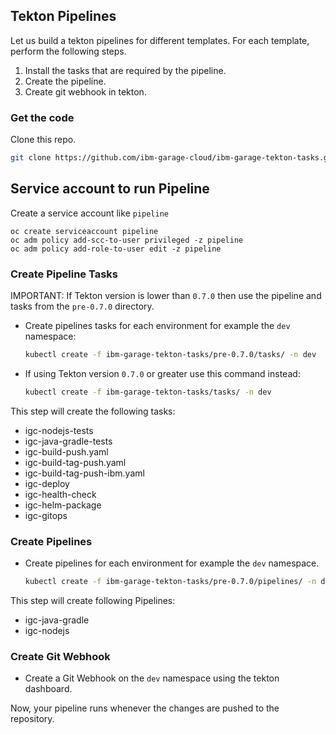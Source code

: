 ## Tekton Pipelines

Let us build a tekton pipelines for different templates. For each template, perform the following steps.

1. Install the tasks that are required by the pipeline.
2. Create the pipeline.
3. Create git webhook in tekton.

### Get the code

Clone this repo.

```bash
git clone https://github.com/ibm-garage-cloud/ibm-garage-tekton-tasks.git
```

## Service account to run Pipeline

Create a service account like `pipeline`
```
oc create serviceaccount pipeline
oc adm policy add-scc-to-user privileged -z pipeline
oc adm policy add-role-to-user edit -z pipeline
```



### Create Pipeline Tasks

IMPORTANT: If Tekton version is lower than `0.7.0` then use the pipeline and tasks from the `pre-0.7.0` directory.

- Create pipelines tasks for each environment for example the `dev` namespace:

    ```bash
    kubectl create -f ibm-garage-tekton-tasks/pre-0.7.0/tasks/ -n dev
    ```

- If using Tekton version `0.7.0` or greater use this command instead:

    ```bash
    kubectl create -f ibm-garage-tekton-tasks/tasks/ -n dev
    ```

This step will create the following tasks:
- igc-nodejs-tests
- igc-java-gradle-tests
- igc-build-push.yaml
- igc-build-tag-push.yaml
- igc-build-tag-push-ibm.yaml
- igc-deploy
- igc-health-check
- igc-helm-package
- igc-gitops

### Create Pipelines

- Create pipelines for each environment for example the `dev` namespace.

    ```bash
    kubectl create -f ibm-garage-tekton-tasks/pre-0.7.0/pipelines/ -n dev
    ```

This step will create following Pipelines:

- igc-java-gradle
- igc-nodejs

### Create Git Webhook

- Create a Git Webhook on the `dev` namespace using the tekton dashboard.

Now, your pipeline runs whenever the changes are pushed to the repository.

